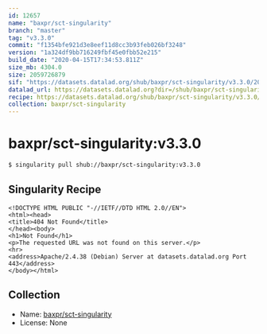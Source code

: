 ```yaml
---
id: 12657
name: "baxpr/sct-singularity"
branch: "master"
tag: "v3.3.0"
commit: "f1354bfe921d3e8eef11d8cc3b93feb026bf3248"
version: "1a324df9bb716249fbf45e0fbb52e215"
build_date: "2020-04-15T17:34:53.811Z"
size_mb: 4304.0
size: 2059726879
sif: "https://datasets.datalad.org/shub/baxpr/sct-singularity/v3.3.0/2020-04-15-f1354bfe-1a324df9/1a324df9bb716249fbf45e0fbb52e215.sif"
datalad_url: https://datasets.datalad.org?dir=/shub/baxpr/sct-singularity/v3.3.0/2020-04-15-f1354bfe-1a324df9/
recipe: https://datasets.datalad.org/shub/baxpr/sct-singularity/v3.3.0/2020-04-15-f1354bfe-1a324df9/Singularity
collection: baxpr/sct-singularity
---
```


# baxpr/sct-singularity:v3.3.0

```bash
$ singularity pull shub://baxpr/sct-singularity:v3.3.0
```

## Singularity Recipe

```singularity
<!DOCTYPE HTML PUBLIC "-//IETF//DTD HTML 2.0//EN">
<html><head>
<title>404 Not Found</title>
</head><body>
<h1>Not Found</h1>
<p>The requested URL was not found on this server.</p>
<hr>
<address>Apache/2.4.38 (Debian) Server at datasets.datalad.org Port 443</address>
</body></html>
```

## Collection

 - Name: [baxpr/sct-singularity](https://github.com/baxpr/sct-singularity)
 - License: None

